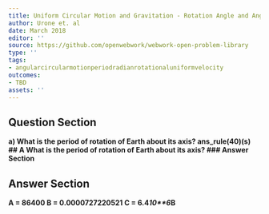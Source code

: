 ```yaml
---
title: Uniform Circular Motion and Gravitation - Rotation Angle and Angular Velocity
author: Urone et. al
date: March 2018
editor: ''
source: https://github.com/openwebwork/webwork-open-problem-library
type: ''
tags:
- angularcircularmotionperiodradianrotationaluniformvelocity
outcomes:
- TBD
assets: ''
---
```


## Question Section 

<b>
a) What is the period of rotation of Earth about its axis?
ans_rule(40)(s)
## A
What is the period of rotation of Earth about its axis?
### Answer Section


## Answer Section

A = 86400
B = 0.0000727220521
C = 6.4*10**6*B